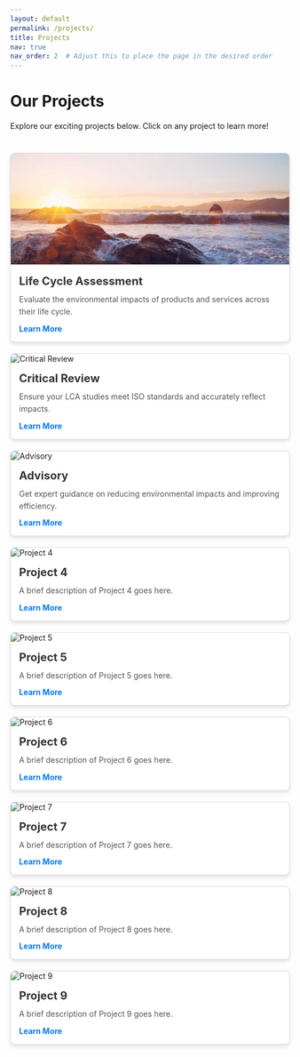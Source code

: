 ```yaml
---
layout: default
permalink: /projects/
title: Projects
nav: true
nav_order: 2  # Adjust this to place the page in the desired order
---
```


<style>
  .project-grid {
    display: grid;
    grid-template-columns: repeat(auto-fit, minmax(300px, 1fr));
    gap: 20px;
    margin: 40px 0;
  }

  .project-card {
    border: 1px solid #ddd;
    border-radius: 8px;
    box-shadow: 0 4px 6px rgba(0, 0, 0, 0.1);
    overflow: hidden;
    background: #fff;
    transition: transform 0.3s ease, box-shadow 0.3s ease;
  }

  .project-card:hover {
    transform: translateY(-5px);
    box-shadow: 0 6px 10px rgba(0, 0, 0, 0.15);
  }

  .project-card img {
    width: 100%;
    height: 200px;
    object-fit: cover;
  }

  .project-card .card-content {
    padding: 15px;
  }

  .project-card h3 {
    margin: 0 0 10px;
    font-size: 1.25rem;
    color: #333;
  }

  .project-card p {
    margin: 0;
    color: #555;
    line-height: 1.6;
  }

  .project-card a {
    display: block;
    margin-top: 10px;
    color: #007bff;
    text-decoration: none;
    font-weight: bold;
  }

  .project-card a:hover {
    text-decoration: underline;
  }
</style>

<h1>Our Projects</h1>
<p>Explore our exciting projects below. Click on any project to learn more!</p>

<div class="project-grid">
  <!-- Project 1 -->
  <div class="project-card">
    <img src="/assets/img/project1.jpg" alt="Life Cycle Assessment">
    <div class="card-content">
      <h3>Life Cycle Assessment</h3>
      <p>Evaluate the environmental impacts of products and services across their life cycle.</p>
      <a href="#">Learn More</a>
    </div>
  </div>

  <!-- Project 2 -->
  <div class="project-card">
    <img src="/assets/img/project2.jpg" alt="Critical Review">
    <div class="card-content">
      <h3>Critical Review</h3>
      <p>Ensure your LCA studies meet ISO standards and accurately reflect impacts.</p>
      <a href="#">Learn More</a>
    </div>
  </div>

  <!-- Project 3 -->
  <div class="project-card">
    <img src="/assets/img/project3.jpg" alt="Advisory">
    <div class="card-content">
      <h3>Advisory</h3>
      <p>Get expert guidance on reducing environmental impacts and improving efficiency.</p>
      <a href="#">Learn More</a>
    </div>
  </div>

  <!-- Project 4 -->
  <div class="project-card">
    <img src="/assets/img/project4.jpg" alt="Project 4">
    <div class="card-content">
      <h3>Project 4</h3>
      <p>A brief description of Project 4 goes here.</p>
      <a href="#">Learn More</a>
    </div>
  </div>

  <!-- Project 5 -->
  <div class="project-card">
    <img src="/assets/img/project5.jpg" alt="Project 5">
    <div class="card-content">
      <h3>Project 5</h3>
      <p>A brief description of Project 5 goes here.</p>
      <a href="#">Learn More</a>
    </div>
  </div>

  <!-- Project 6 -->
  <div class="project-card">
    <img src="/assets/img/project6.jpg" alt="Project 6">
    <div class="card-content">
      <h3>Project 6</h3>
      <p>A brief description of Project 6 goes here.</p>
      <a href="#">Learn More</a>
    </div>
  </div>

  <!-- Project 7 -->
  <div class="project-card">
    <img src="/assets/img/project7.jpg" alt="Project 7">
    <div class="card-content">
      <h3>Project 7</h3>
      <p>A brief description of Project 7 goes here.</p>
      <a href="#">Learn More</a>
    </div>
  </div>

  <!-- Project 8 -->
  <div class="project-card">
    <img src="/assets/img/project8.jpg" alt="Project 8">
    <div class="card-content">
      <h3>Project 8</h3>
      <p>A brief description of Project 8 goes here.</p>
      <a href="#">Learn More</a>
    </div>
  </div>

  <!-- Project 9 -->
  <div class="project-card">
    <img src="/assets/img/project9.jpg" alt="Project 9">
    <div class="card-content">
      <h3>Project 9</h3>
      <p>A brief description of Project 9 goes here.</p>
      <a href="#">Learn More</a>
    </div>
  </div>
</div>
